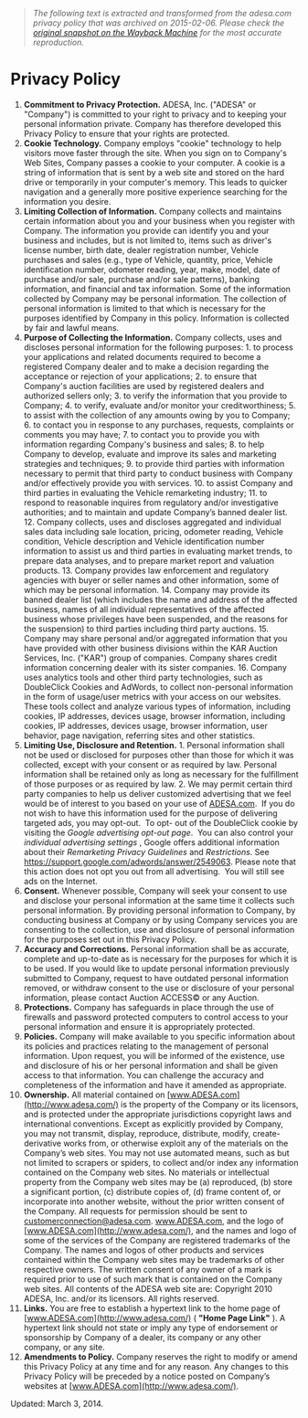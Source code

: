 > *The following text is extracted and transformed from the adesa.com privacy policy that was archived on 2015-02-06. Please check the [original snapshot on the Wayback Machine](https://web.archive.org/web/20150206085226id_/https%3A//www.adesa.com/privacy-policy) for the most accurate reproduction.*

# Privacy Policy

  1. **Commitment to Privacy Protection.** ADESA, Inc. ("ADESA" or "Company") is committed to your right to privacy and to keeping your personal information private. Company has therefore developed this Privacy Policy to ensure that your rights are protected.
  2.  **Cookie Technology.** Company employs "cookie" technology to help visitors move faster through the site. When you sign on to Company's Web Sites, Company passes a cookie to your computer. A cookie is a string of information that is sent by a web site and stored on the hard drive or temporarily in your computer's memory. This leads to quicker navigation and a generally more positive experience searching for the information you desire.
  3.  **Limiting Collection of Information.** Company collects and maintains certain information about you and your business when you register with Company. The information you provide can identify you and your business and includes, but is not limited to, items such as driver's license number, birth date, dealer registration number, Vehicle purchases and sales (e.g., type of Vehicle, quantity, price, Vehicle identification number, odometer reading, year, make, model, date of purchase and/or sale, purchase and/or sale patterns), banking information, and financial and tax information. Some of the information collected by Company may be personal information. The collection of personal information is limited to that which is necessary for the purposes identified by Company in this policy. Information is collected by fair and lawful means.
  4.  **Purpose of Collecting the Information.** Company collects, uses and discloses personal information for the following purposes:
    1. to process your applications and related documents required to become a registered Company dealer and to make a decision regarding the acceptance or rejection of your applications;
    2. to ensure that Company's auction facilities are used by registered dealers and authorized sellers only;
    3. to verify the information that you provide to Company;
    4. to verify, evaluate and/or monitor your creditworthiness;
    5. to assist with the collection of any amounts owing by you to Company;
    6. to contact you in response to any purchases, requests, complaints or comments you may have;
    7. to contact you to provide you with information regarding Company's business and sales;
    8. to help Company to develop, evaluate and improve its sales and marketing strategies and techniques;
    9. to provide third parties with information necessary to permit that third party to conduct business with Company and/or effectively provide you with services.
    10. to assist Company and third parties in evaluating the Vehicle remarketing industry;
    11. to respond to reasonable inquires from regulatory and/or investigative authorities; and to maintain and update Company’s banned dealer list.
    12. Company collects, uses and discloses aggregated and individual sales data including sale location, pricing, odometer reading, Vehicle condition, Vehicle description and Vehicle identification number information to assist us and third parties in evaluating market trends, to prepare data analyses, and to prepare market report and valuation products.
    13. Company provides law enforcement and regulatory agencies with buyer or seller names and other information, some of which may be personal information.
    14. Company may provide its banned dealer list (which includes the name and address of the affected business, names of all individual representatives of the affected business whose privileges have been suspended, and the reasons for the suspension) to third parties including third party auctions.
    15. Company may share personal and/or aggregated information that you have provided with other business divisions within the KAR Auction Services, Inc. ("KAR") group of companies. Company shares credit information concerning dealer with its sister companies.
    16. Company uses analytics tools and other third party technologies, such as DoubleClick Cookies and AdWords, to collect non-personal information in the form of usage/user metrics with your access on our websites.  These tools collect and analyze various types of information, including cookies, IP addresses, devices usage, browser information, including cookies, IP addresses, devices usage, browser information, user behavior, page navigation, referring sites and other statistics.
  5.  **Limiting Use, Disclosure and Retention.**
    1. Personal information shall not be used or disclosed for purposes other than those for which it was collected, except with your consent or as required by law. Personal information shall be retained only as long as necessary for the fulfillment of those purposes or as required by law.
    2. We may permit certain third party companies to help us deliver customized advertising that we feel would be of interest to you based on your use of [ADESA.com](http://www.adesa.com/).  If you do not wish to have this information used for the purpose of delivering targeted ads, you may opt-out.  To opt- out of the DoubleClick cookie by visiting the _Google advertising opt-out page_.  You can also control your _individual advertising settings_ , Google offers additional information about their _Remarketing Privacy Guidelines_ and _Restrictions_. See <https://support.google.com/adwords/answer/2549063>. Please note that this action does not opt you out from all advertising.  You will still see ads on the Internet.
  6.  **Consent.** Whenever possible, Company will seek your consent to use and disclose your personal information at the same time it collects such personal information. By providing personal information to Company, by conducting business at Company or by using Company services you are consenting to the collection, use and disclosure of personal information for the purposes set out in this Privacy Policy.
  7.  **Accuracy and Corrections.** Personal information shall be as accurate, complete and up-to-date as is necessary for the purposes for which it is to be used. If you would like to update personal information previously submitted to Company, request to have outdated personal information removed, or withdraw consent to the use or disclosure of your personal information, please contact Auction ACCESS© or any Auction.
  8.  **Protections.** Company has safeguards in place through the use of firewalls and password protected computers to control access to your personal information and ensure it is appropriately protected.
  9.  **Policies.** Company will make available to you specific information about its policies and practices relating to the management of personal information. Upon request, you will be informed of the existence, use and disclosure of his or her personal information and shall be given access to that information. You can challenge the accuracy and completeness of the information and have it amended as appropriate.
  10.  **Ownership.** All material contained on [www.ADESA.com](http://www.adesa.com/) is the property of the Company or its licensors, and is protected under the appropriate jurisdictions copyright laws and international conventions. Except as explicitly provided by Company, you may not transmit, display, reproduce, distribute, modify, create-derivative works from, or otherwise exploit any of the materials on the Company’s web sites. You may not use automated means, such as but not limited to scrapers or spiders, to collect and/or index any information contained on the Company web sites. No materials or intellectual property from the Company web sites may be (a) reproduced, (b) store a significant portion, (c) distribute copies of, (d) frame content of, or incorporate into another website, without the prior written consent of the Company. All requests for permission should be sent to [customerconnection@adesa.com](mailto:customerconnection@adesa.com). www.ADESA.com, and the logo of [www.ADESA.com](http://www.adesa.com/), and the names and logo of some of the services of the Company are registered trademarks of the Company. The names and logos of other products and services contained within the Company web sites may be trademarks of other respective owners. The written consent of any owner of a mark is required prior to use of such mark that is contained on the Company web sites. All contents of the ADESA web site are: Copyright 2010 ADESA, Inc. and/or its licensors. All rights reserved.
  11.  **Links.** You are free to establish a hypertext link to the home page of [www.ADESA.com](http://www.adesa.com/) ( **"Home Page Link"** ). A hypertext link should not state or imply any type of endorsement or sponsorship by Company of a dealer, its company or any other company, or any site. 
  12. **Amendments to Policy.** Company reserves the right to modify or amend this Privacy Policy at any time and for any reason. Any changes to this Privacy Policy will be preceded by a notice posted on Company’s websites at [www.ADESA.com](http://www.adesa.com/).



Updated: March 3, 2014.
